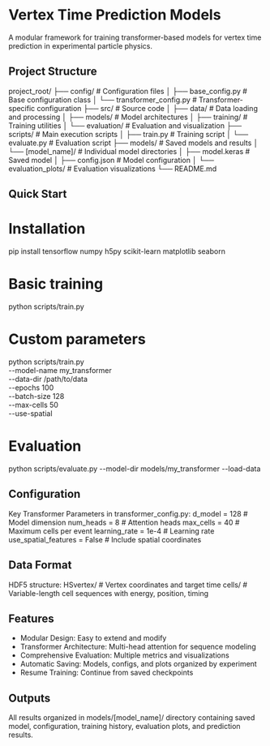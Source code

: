 # Vertex Time Prediction Models

A modular framework for training transformer-based models for vertex time prediction in experimental particle physics.

## Project Structure

project_root/
├── config/                     # Configuration files
│   ├── base_config.py         # Base configuration class
│   └── transformer_config.py  # Transformer-specific configuration
├── src/                       # Source code
│   ├── data/                  # Data loading and processing
│   ├── models/                # Model architectures
│   ├── training/              # Training utilities
│   └── evaluation/            # Evaluation and visualization
├── scripts/                   # Main execution scripts
│   ├── train.py              # Training script
│   └── evaluate.py           # Evaluation script
├── models/                   # Saved models and results
│   └── [model_name]/         # Individual model directories
│       ├── model.keras       # Saved model
│       ├── config.json       # Model configuration
│       └── evaluation_plots/ # Evaluation visualizations
└── README.md

## Quick Start

# Installation
pip install tensorflow numpy h5py scikit-learn matplotlib seaborn

# Basic training
python scripts/train.py

# Custom parameters
python scripts/train.py \
    --model-name my_transformer \
    --data-dir /path/to/data \
    --epochs 100 \
    --batch-size 128 \
    --max-cells 50 \
    --use-spatial

# Evaluation
python scripts/evaluate.py --model-dir models/my_transformer --load-data

## Configuration

Key Transformer Parameters in transformer_config.py:
d_model = 128              # Model dimension
num_heads = 8              # Attention heads
max_cells = 40             # Maximum cells per event
learning_rate = 1e-4       # Learning rate
use_spatial_features = False  # Include spatial coordinates

## Data Format

HDF5 structure:
HSvertex/    # Vertex coordinates and target time
cells/       # Variable-length cell sequences with energy, position, timing

## Features

- Modular Design: Easy to extend and modify
- Transformer Architecture: Multi-head attention for sequence modeling
- Comprehensive Evaluation: Multiple metrics and visualizations
- Automatic Saving: Models, configs, and plots organized by experiment
- Resume Training: Continue from saved checkpoints

## Outputs

All results organized in models/[model_name]/ directory containing saved model, configuration, training history, evaluation plots, and prediction results.
